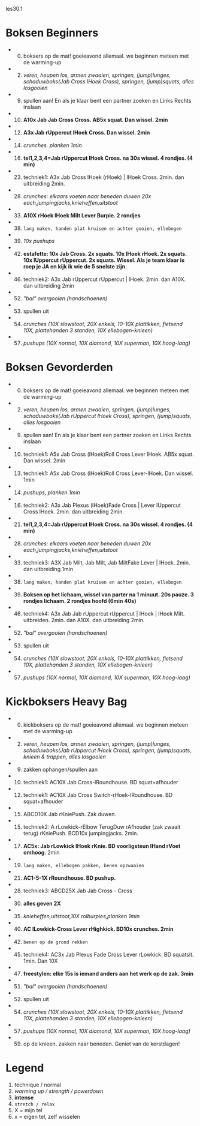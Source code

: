 les30.1

# Boksen Beginners

  - 00) boksers op de mat! goeieavond allemaal. we beginnen meteen met de warming-up
  - 02) *veren, heupen los, armen zwaaien, springen, (jump)lunges, schaduwboks(Jab Cross lHoek Cross), springen, (jump)squats, alles losgooien*
  - 09) spullen aan! En als je klaar bent een partner zoeken en Links Rechts inslaan
  - 10) **A10x Jab Jab Cross Cross. AB5x squat. Dan wissel. 2min**
  - 12) **A3x Jab rUppercut lHoek Cross. Dan wissel. 2min**
  - 14) *crunches. planken 1min*
  - 16) **tel1,2,3,4=Jab rUppercut lHoek Cross. na 30s wissel. 4 rondjes. (4 min)**
  - 23) techniek1: A3x Jab Cross lHoek (rHoek) | lHoek Cross. 2min. dan uitbreiding 2min.
  - 28) *crunches: elkaars voeten naar beneden duwen 20x each,jumpingjacks,knieheffen,uitstoot*
  - 33) **A10X rHoek lHoek Milt Lever Burpie. 2 rondjes**
  - 38) `lang maken, handen plat kruisen en achter gooien, ellebogen`
  - 39) *10x pushups*
  - 42) **estafette: 10x Jab Cross. 2x squats. 10x lHoek rHoek. 2x squats. 10x lUppercut rUppercut. 2x squats. Wissel. Als je team klaar is roep je JA en kijk ik wie de 5 snelste zijn.**
  - 46) techniek2: A3x Jab rUppercut rUppercut | lHoek. 2min. dan A10X. dan uitbreiding 2min
  - 52) *"bal" overgooien (handschoenen)*
  - 53) spullen uit
  - 54) *crunches (10X slowstoot, 20X enkels, 10-10X plattikken, fietsend 10X, plattehanden 3 standen, 10X ellebogen-knieen)*
  - 57) *pushups (10X normal, 10X diamond, 10X superman, 10X hoog-laag)*

# Boksen Gevorderden

  - 00) boksers op de mat! goeieavond allemaal. we beginnen meteen met de warming-up
  - 02) *veren, heupen los, armen zwaaien, springen, (jump)lunges, schaduwboks(Jab rUppercut lHoek Cross), springen, (jump)squats, alles losgooien*
  - 09) spullen aan! En als je klaar bent een partner zoeken en Links Rechts inslaan
  - 10) techniek1: A5x Jab Cross (lHoek)Roll Cross Lever lHoek. AB5x squat. Dan wissel. 2min
  - 13) techniek1: A5x Jab Cross (lHoek)Roll Cross Lever-lHoek. Dan wissel. 1min
  - 14) *pushups, planken 1min*
  - 16) techniek2: A3x Jab Plexus (lHoek)Fade Cross | Lever lUppercut Cross lHoek. 2min. dan uitbreiding 2min.
  - 21) **tel1,2,3,4=Jab rUppercut lHoek Cross. na 30s wissel. 4 rondjes. (4 min)**
  - 28) *crunches: elkaars voeten naar beneden duwen 20x each,jumpingjacks,knieheffen,uitstoot*
  - 33) techniek3: A3X Jab Milt, Jab Milt, Jab MiltFake Lever | lHoek. 2min. dan uitbreiding 1min
  - 38) `lang maken, handen plat kruisen en achter gooien, ellebogen`
  - 39) **Boksen op het lichaam, wissel van parter na 1 minuut. 20s pauze. 3 rondjes lichaam. 2 rondjes hoofd (6min 40s)**
  - 46) techniek4: A3x Jab Jab rUppercut rUppercut | lHoek | lHoek Milt. uitbreiden. 2min. dan A10X. dan uitbreiding 2min.
  - 52) *"bal" overgooien (handschoenen)*
  - 53) spullen uit
  - 54) *crunches (10X slowstoot, 20X enkels, 10-10X plattikken, fietsend 10X, plattehanden 3 standen, 10X ellebogen-knieen)*
  - 57) *pushups (10X normal, 10X diamond, 10X superman, 10X hoog-laag)*

# Kickboksers Heavy Bag

  - 00) kickboksers op de mat! goeieavond allemaal. we beginnen meteen met de warming-up
  - 02) *veren, heupen los, armen zwaaien, springen, (jump)lunges, schaduwboks(Jab rUppercut lHoek Cross), springen, (jump)squats, knieen & trappen, alles losgooien*
  - 09) zakken ophangen/spullen aan
  - 10) techniek1: AC10X Jab Cross-lRoundhouse. BD squat+afhouder
  - 12) techniek1: AC10X Jab Cross Switch-rHoek-lRoundhouse. BD squat+afhouder
  - 15) ABCD10X Jab rKniePush. Zak duwen.
  - 15) techniek2: A rLowkick-rElbow TerugDuw rAfhouder (zak zwaait terug) rKniePush. BCD10x jumpingjacks. 2min.
  - 17) **AC5x: Jab rLowkick lHoek rKnie. BD voorligsteun lHand rVoet omhoog**. 2min
  - 19) `lang maken, ellebogen pakken, benen opzwaaien`
  - 21) **AC1-5-1X rRoundhouse. BD pushup.**
  - 28) techniek3: ABCD25X Jab Jab Cross - Cross
  - 30) **alles geven 2X**
  - 35) *knieheffen,uitstoot,10X rolburpies,planken 1min*
  - 40) **AC lLowkick-Cross Lever rHighkick. BD10x crunches. 2min**
  - 42) `benen op de grond rekken`
  - 45) techniek4: AC3x Jab Plexus Fade Cross Lever rLowkick. BD squatsit. 1min. Dan 10X
  - 47) **freestylen: elke 15s is iemand anders aan het werk op de zak. 3min**
  - 51) *"bal" overgooien (handschoenen)*
  - 52) spullen uit
  - 54) *crunches (10X slowstoot, 20X enkels, 10-10X plattikken, fietsend 10X, plattehanden 3 standen, 10X ellebogen-knieen)*
  - 57) *pushups (10X normal, 10X diamond, 10X superman, 10X hoog-laag)*
  - 59) op de knieen. zakken naar beneden. Geniet van de kerstdagen!

# Legend

 1. technique / normal
 1. *warming up / strength / powerdown*
 1. **intense**
 1. `stretch / relax`
 1. X = mijn tel
 1. x = eigen tel, zelf wisselen
